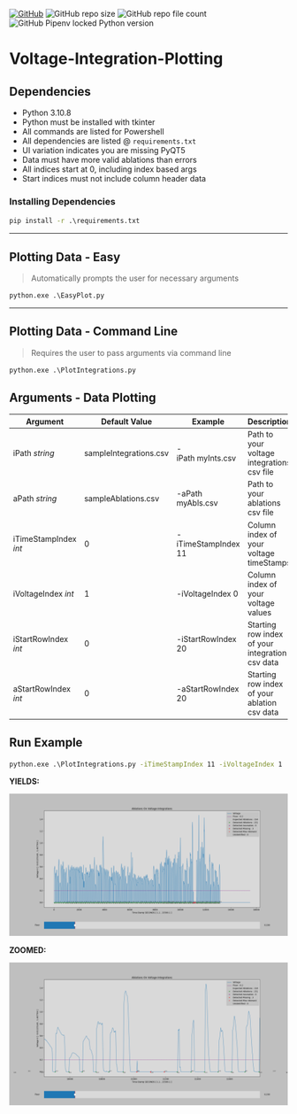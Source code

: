 
[![GitHub](https://img.shields.io/github/license/ryanpecha/Voltage-Integration-Plotting?color=blueviolet)](https://github.com/ryanpecha/Voltage-Integration-Plotting/blob/main/LICENSE.txt)
![GitHub repo size](https://img.shields.io/github/repo-size/ryanpecha/Voltage-Integration-Plotting)
![GitHub repo file count](https://img.shields.io/github/directory-file-count/ryanpecha/Voltage-Integration-Plotting)
![GitHub Pipenv locked Python version](https://img.shields.io/github/pipenv/locked/python-version/ryanpecha/Voltage-Integration-Plotting)

# Voltage-Integration-Plotting

## **Dependencies**

* Python 3.10.8
* Python must be installed with tkinter
* All commands are listed for Powershell
* All dependencies are listed @ `requirements.txt`
* UI variation indicates you are missing PyQT5
* Data must have more valid ablations than errors
* All indices start at 0, including index based args
* Start indices must not include column header data

### **Installing Dependencies**

```cmd
pip install -r .\requirements.txt
```

---

## **Plotting Data - Easy**

> Automatically prompts the user for necessary arguments

```cmd
python.exe .\EasyPlot.py
```

---

## **Plotting Data - Command Line**

> Requires the user to pass arguments via command line

```cmd
python.exe .\PlotIntegrations.py
```

## **Arguments - Data Plotting**

| Argument       | Default Value | Example                    | Description                                               |
| -------------- | ---------------------- | -------------------------- | --------------------------------------------------------- |
| iPath *string*         | sampleIntegrations.csv | -iPath myInts.csv | Path to your voltage integrations csv file                |
| aPath *string*         | sampleAblations.csv | -aPath myAbls.csv     | Path to your ablations csv file                           |
| iTimeStampIndex *int* | 0 | -iTimeStampIndex 11         | Column index of your voltage timeStamps |
| iVoltageIndex *int*   | 1 | -iVoltageIndex 0            | Column index of your voltage values |
| iStartRowIndex *int* | 0 | -iStartRowIndex 20         | Starting row index of your integration csv data |
| aStartRowIndex *int* | 0  | -aStartRowIndex 20         | Starting row index of your ablation csv data |

## **Run Example**

```cmd
python.exe .\PlotIntegrations.py -iTimeStampIndex 11 -iVoltageIndex 1
```

**YIELDS:**

![Plot of Generated Sample Data](./Figure_1.png "Plot of Existing Sample Data")

**ZOOMED:**

![Plot of Generated Sample Data](./Figure_2.png "Plot of Existing Sample Data - ZOOMED")
